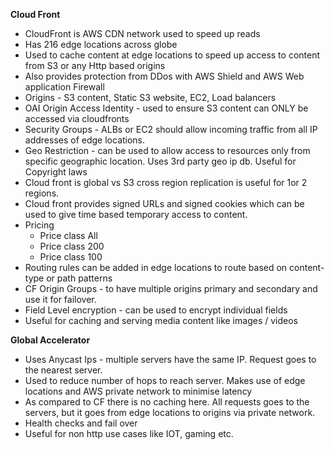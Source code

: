 **Cloud Front**

* CloudFront is AWS CDN network used to speed up reads
* Has 216 edge locations across globe
* Used to cache content at edge locations to speed up access to content from S3 or any Http based origins
* Also provides protection from DDos with AWS Shield and AWS Web application Firewall
* Origins - S3 content, Static S3 website, EC2, Load balancers
* OAI Origin Access Identity - used to ensure S3 content can ONLY be accessed via cloudfronts
* Security Groups - ALBs or EC2 should allow incoming traffic from all IP addresses of edge locations.
* Geo Restriction - can be used to allow access to resources only from specific geographic location. Uses 3rd party geo ip db. Useful for Copyright laws
* Cloud front is global vs S3 cross region replication is useful for 1or 2 regions.
* Cloud front provides signed URLs and signed cookies which can be used to give time based temporary access to content.
* Pricing
    * Price class All
    * Price class 200
    * Price class 100
* Routing rules can be added in edge locations to route based on content-type or path patterns
* CF Origin Groups - to have multiple origins primary and secondary and use it for failover.
* Field Level encryption - can be used to encrypt individual fields
* Useful for caching and serving media content like images / videos

**Global Accelerator**
* Uses Anycast Ips - multiple servers have the same IP. Request goes to the nearest server.
* Used to reduce number of hops to reach server. Makes use of edge locations and AWS private network to minimise latency
* As compared to CF there is no caching here. All requests goes to the servers, but it goes from edge locations to origins via private network.
* Health checks and fail over
* Useful for non http use cases like IOT, gaming etc.
